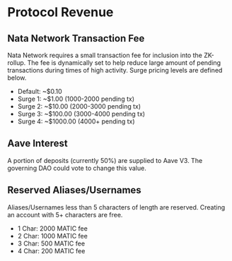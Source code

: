 # Protocol Revenue

## Nata Network Transaction Fee
Nata Network requires a small transaction fee for inclusion into the ZK-rollup. The fee is dynamically set to help reduce large amount of pending transactions during times of high activity. Surge pricing levels are defined below. 
- Default: ~$0.10 
- Surge 1: ~$1.00 (1000-2000 pending tx)
- Surge 2: ~$10.00 (2000-3000 pending tx)
- Surge 3: ~$100.00 (3000-4000 pending tx)
- Surge 4: ~$1000.00 (4000+ pending tx)

## Aave Interest
A portion of deposits (currently 50%) are supplied to Aave V3. The governing DAO could vote to change this value.

## Reserved Aliases/Usernames
Aliases/Usernames less than 5 characters of length are reserved. Creating an account with 5+ characters are free.
- 1 Char: 2000 MATIC fee
- 2 Char: 1000 MATIC fee
- 3 Char: 500 MATIC fee
- 4 Char: 200 MATIC fee
